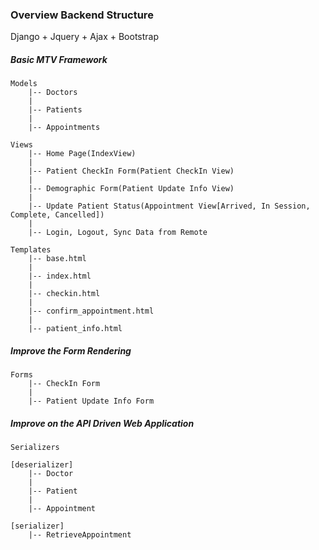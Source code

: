 ### Overview Backend Structure

Django + Jquery + Ajax + Bootstrap

##### Basic MTV Framework
```
Models
    |-- Doctors
    |
    |-- Patients
    |
    |-- Appointments

Views 
    |-- Home Page(IndexView)
    |
    |-- Patient CheckIn Form(Patient CheckIn View)
    |
    |-- Demographic Form(Patient Update Info View)
    |
    |-- Update Patient Status(Appointment View[Arrived, In Session, Complete, Cancelled])
    |
    |-- Login, Logout, Sync Data from Remote

Templates
    |-- base.html
    |
    |-- index.html
    |
    |-- checkin.html
    |
    |-- confirm_appointment.html
    |
    |-- patient_info.html
```

##### Improve the Form Rendering
```
Forms
    |-- CheckIn Form
    |
    |-- Patient Update Info Form
```

##### Improve on the API Driven Web Application
```
Serializers

[deserializer]
    |-- Doctor
    |
    |-- Patient
    |
    |-- Appointment

[serializer]
    |-- RetrieveAppointment
```

